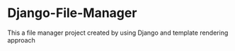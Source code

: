 # Django-File-Manager
 This a file manager project created by using Django and template rendering approach
